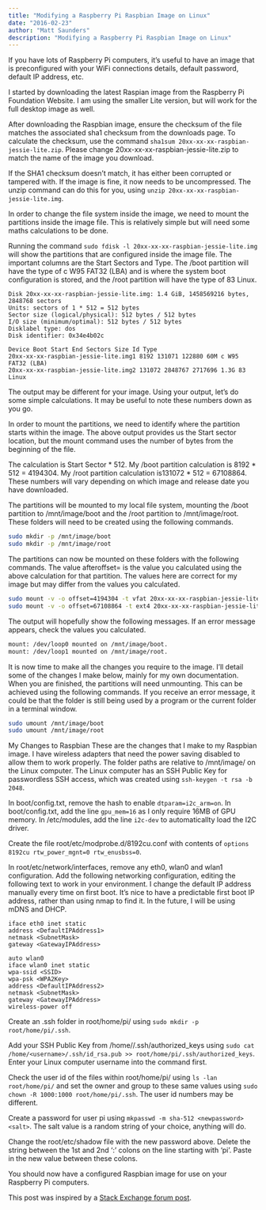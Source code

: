 ```yaml
---
title: "Modifying a Raspberry Pi Raspbian Image on Linux"
date: "2016-02-23"
author: "Matt Saunders"
description: "Modifying a Raspberry Pi Raspbian Image on Linux"
---
```


If you have lots of Raspberry Pi computers, it’s useful to have an image that is preconfigured with your WiFi connections details, default password, default IP address, etc.

I started by downloading the latest Raspian image from the Raspberry Pi Foundation Website. I am using the smaller Lite version, but will work for the full desktop image as well.

After downloading the Raspbian image, ensure the checksum of the file matches the associated sha1 checksum from the downloads page. To calculate the checksum, use the command `sha1sum 20xx-xx-xx-raspbian-jessie-lite.zip`. Please change 20xx-xx-xx-raspbian-jessie-lite.zip to match the name of the image you download.

If the SHA1 checksum doesn’t match, it has either been corrupted or tampered with. If the image is fine, it now needs to be uncompressed. The unzip command can do this for you, using `unzip 20xx-xx-xx-raspbian-jessie-lite.img`.

In order to change the file system inside the image, we need to mount the partitions inside the image file. This is relatively simple but will need some maths calculations to be done.

Running the command `sudo fdisk -l 20xx-xx-xx-raspbian-jessie-lite.img` will show the partitions that are configured inside the image file. The important columns are the Start Sectors and Type. The /boot partition will have the type of c W95 FAT32 (LBA) and is where the system boot configuration is stored, and the /root partition will have the type of 83 Linux.

```
Disk 20xx-xx-xx-raspbian-jessie-lite.img: 1.4 GiB, 1458569216 bytes, 2848768 sectors
Units: sectors of 1 * 512 = 512 bytes
Sector size (logical/physical): 512 bytes / 512 bytes
I/O size (minimum/optimal): 512 bytes / 512 bytes
Disklabel type: dos
Disk identifier: 0x34e4b02c

Device Boot Start End Sectors Size Id Type
20xx-xx-xx-raspbian-jessie-lite.img1 8192 131071 122880 60M c W95 FAT32 (LBA)
20xx-xx-xx-raspbian-jessie-lite.img2 131072 2848767 2717696 1.3G 83 Linux
```

The output may be different for your image. Using your output, let’s do some simple calculations. It may be useful to note these numbers down as you go.

In order to mount the partitions, we need to identify where the partition starts within the image. The above output provides us the Start sector location, but the mount command uses the number of bytes from the beginning of the file.

The calculation is Start Sector * 512. My /boot partition calculation is 8192 * 512 = 4194304. My /root partition calculation is131072 * 512 = 67108864. These numbers will vary depending on which image and release date you have downloaded.

The partitions will be mounted to my local file system, mounting the /boot partition to /mnt/image/boot and the /root partition to /mnt/image/root. These folders will need to be created using the following commands.

```bash
sudo mkdir -p /mnt/image/boot
sudo mkdir -p /mnt/image/root
```

The partitions can now be mounted on these folders with the following commands. The value afteroffset= is the value you calculated using the above calculation for that partition. The values here are correct for my image but may differ from the values you calculated.

```bash
sudo mount -v -o offset=4194304 -t vfat 20xx-xx-xx-raspbian-jessie-lite.img /mnt/image/boot
sudo mount -v -o offset=67108864 -t ext4 20xx-xx-xx-raspbian-jessie-lite.img /mnt/image/root
```

The output will hopefully show the following messages. If an error message appears, check the values you calculated.

```bash
mount: /dev/loop0 mounted on /mnt/image/boot.
mount: /dev/loop1 mounted on /mnt/image/root.
```

It is now time to make all the changes you require to the image. I’ll detail some of the changes I make below, mainly for my own documentation. When you are finished, the partitions will need unmounting. This can be achieved using the following commands. If you receive an error message, it could be that the folder is still being used by a program or the current folder in a terminal window.

```bash
sudo umount /mnt/image/boot
sudo umount /mnt/image/root
```

My Changes to Raspbian
These are the changes that I make to my Raspbian image. I have wireless adapters that need the power saving disabled to allow them to work properly. The folder paths are relative to /mnt/image/ on the Linux computer. The Linux computer has an SSH Public Key for passwordless SSH access, which was created using `ssh-keygen -t rsa -b 2048`.

In boot/config.txt, remove the hash to enable `dtparam=i2c_arm=on`.
In boot/config.txt, add the line `gpu_mem=16` as I only require 16MB of GPU memory.
In /etc/modules, add the line `i2c-dev` to automaticallty load the I2C driver.

Create the file root/etc/modprobe.d/8192cu.conf with contents of `options 8192cu rtw_power_mgnt=0 rtw_enusbss=0`.

In root/etc/network/interfaces, remove any eth0, wlan0 and wlan1 configuration. Add the following networking configuration, editing the following text to work in your environment. I change the default IP address manually every time on first boot. It’s nice to have a predictable first boot IP address, rather than using nmap to find it. In the future, I will be using mDNS and DHCP.

```
iface eth0 inet static
address <DefaultIPAddress1>
netmask <SubnetMask>
gateway <GatewayIPAddress>

auto wlan0
iface wlan0 inet static
wpa-ssid <SSID>
wpa-psk <WPA2Key>
address <DefaultIPAddress2>
netmask <SubnetMask>
gateway <GatewayIPAddress>
wireless-power off
```

Create an .ssh folder in root/home/pi/ using `sudo mkdir -p root/home/pi/.ssh`.

Add your SSH Public Key from /home/<username>/.ssh/authorized_keys using `sudo cat /home/<username>/.ssh/id_rsa.pub >> root/home/pi/.ssh/authorized_keys`. Enter your Linux computer username into the command first.

Check the user id of the files within root/home/pi/ using `ls -lan root/home/pi/` and set the owner and group to these same values using `sudo chown -R 1000:1000 root/home/pi/.ssh`. The user id numbers may be different.

Create a password for user pi using `mkpasswd -m sha-512 <newpassword> <salt>`. The salt value is a random string of your choice, anything will do.

Change the root/etc/shadow file with the new password above. Delete the string between the 1st and 2nd ‘:’ colons on the line starting with ‘pi’. Paste in the new value between these colons.

You should now have a configured Raspbian image for use on your Raspberry Pi computers.

This post was inspired by a [Stack Exchange forum post](http://raspberrypi.stackexchange.com/questions/13137/how-can-i-mount-a-raspberry-pi-linux-distro-image).
